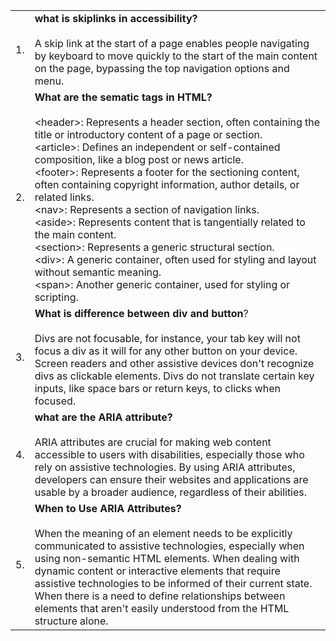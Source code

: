 
<table>
  <tr>
    <td>1.</td>
    <td><b>what is skiplinks in accessibility?</b> <br> <br>
    A skip link at the start of a page enables people navigating by keyboard to move quickly to the start of the main content on the page, bypassing the top navigation options and menu.

  </td>
</tr>

<tr>
    <td>2. </td>
    <td><b>What are the sematic tags in HTML?</b> <br> <br>
      &lt;header&gt;: Represents a header section, often containing the title or introductory content of a page or section. <br>
&lt;article&gt;: Defines an independent or self-contained composition, like a blog post or news article. <br>
&lt;footer&gt;: Represents a footer for the sectioning content, often containing copyright information, author details, or related links. <br>
&lt;nav&gt;: Represents a section of navigation links. <br>
&lt;aside&gt;: Represents content that is tangentially related to the main content. <br>
&lt;section&gt;: Represents a generic structural section. <br>
&lt;div&gt;: A generic container, often used for styling and layout without semantic meaning. <br>
&lt;span&gt;: Another generic container, used for styling or scripting. 
    </td> 
</tr>

<tr>
    <td>3. </td>
  <td><b>What is difference between div and button</b>? <br> <br>
    Divs are not focusable, for instance, your tab key will not focus a div as it will for any other button on your device. Screen readers and other assistive devices don't recognize divs as clickable elements. Divs do not translate certain key inputs, like space bars or return keys, to clicks when focused.
  </td>
</tr>

<tr>
    <td>4. </td>
  <td><b>what are the ARIA attribute?</b> <br> <br>
ARIA attributes are crucial for making web content accessible to users with disabilities, especially those who rely on assistive technologies. 
  By using ARIA attributes, developers can ensure their websites and applications are usable by a broader audience, regardless of their abilities. </td>
</tr>
<tr>
<td>5. </td>
  <td><b>When to Use ARIA Attributes?</b> <br> <br>
When the meaning of an element needs to be explicitly communicated to assistive technologies, especially when using non-semantic HTML elements.
When dealing with dynamic content or interactive elements that require assistive technologies to be informed of their current state.
When there is a need to define relationships between elements that aren't easily understood from the HTML structure alone.</td> 
</tr>
</table>


